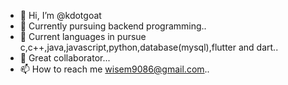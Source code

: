 - 👋 Hi, I’m @kdotgoat
- 👀 Currently pursuing backend programming..
- 🌱 Current languages in pursue c,c++,java,javascript,python,database(mysql),flutter and dart..
- 💞️ Great collaborator...
- 📫 How to reach me wisem9086@gmail.com..

<!---
kdotgoat/kdotgoat is a ✨ special ✨ repository because its `README.md` (this file) appears on your GitHub profile.
You can click the Preview link to take a look at your changes.
--->
